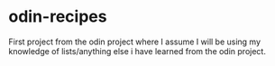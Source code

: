 # odin-recipes
First project from the odin project where I assume I will be using my knowledge of lists/anything else i have learned from the odin project.